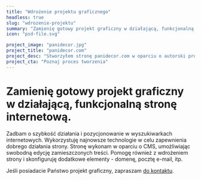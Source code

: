 ```yaml
---
title: "Wdrożenie projektu graficznego"
headless: true
slug: "wdrozenie-projektu"
summary: "Zamienię gotowy projekt graficzny w działającą, funkcjonalną stronę internetową. Zadbam o szybkość działania i pozycjonowanie w wyszukiwarkach internetowych."
icon: "psd-file.svg"

project_image: "panidecor.jpg"
project_title: "panidecor.com"
project_desc: "Stworzyłem stronę panidecor.com w oparciu o autorski projekt graficzny. Postawiłem na wydajność, wygląd na komórkach oraz zgodność z SEO."
project_cta: "Poznaj proces tworzenia" 
---
```


# Zamienię gotowy projekt graficzny w działającą, funkcjonalną stronę internetową. 

Zadbam o szybkość działania i pozycjonowanie w wyszukiwarkach internetowych. Wykorzystuję najnowsze technologie w celu zapewnienia dobrego działania strony. Stronę wykonam w oparciu o CMS, umożliwiając swobodną edycję zamieszczonych treści. Pomogę również z wdrożeniem strony i skonfiguruję dodatkowe elementy - domenę, pocztę e-mail, itp.

Jeśli posiadacie Państwo projekt graficzny, zapraszam [do kontaktu](/kontakt/).